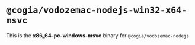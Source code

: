 # `@cogia/vodozemac-nodejs-win32-x64-msvc`

This is the **x86_64-pc-windows-msvc** binary for `@cogia/vodozemac-nodejs`
